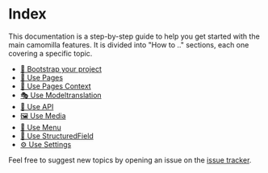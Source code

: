 # Index

This documentation is a step-by-step guide to help you get started with the main camomilla features.
It is divided into "How to .." sections, each one covering a specific topic.

- [🚀 Bootstrap your project](Bootstrap%20your%20project)
- [📝 Use Pages ](Use%20Pages)
- [🧩 Use Pages Context](Use%20Pages%20Context)
- [🎭 Use Modeltranslation](Use%20Modeltranslation)
- [🐝 Use API](Use%20API)
- [🖼️ Use Media](Use%20Media)
- [🍜 Use Menu](Use%20Menu)
- [🧬 Use StructuredField](Use%20StructuredField)
- [⚙️ Use Settings](Use%20Settings)

Feel free to suggest new topics by opening an issue on the [issue tracker](https://github.com/lotrekagency/camomilla/issues).